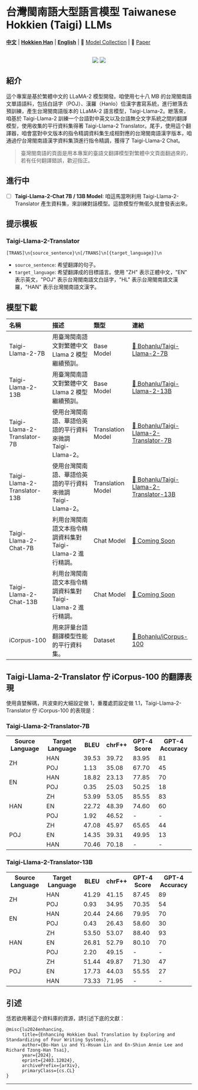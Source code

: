# 台灣閩南語大型語言模型 Taiwanese Hokkien (Taigi) LLMs

[**中文**](./README_ZH.md) | [**Hokkien Han**](./README_HAN.md) | [**English**](./README.md) | 🤗 <a href="https://huggingface.co/collections/Bohanlu/taiwanese-hokkien-llm-6614ba7456e6789bc2f10ca0" target="_blank">Model Collection</a> | 📜 <a href="https://arxiv.org/abs/2403.12024" target="_blank">Paper</a>
<br>
<!-- <p align="center">
<img src="https://dummyimage.com/800x800/000/faf" width="100"> <br/>
</p> -->

<p align="center">
    <br>
        <img src="https://img.shields.io/badge/Code_License-MIT-blue"></a>
        <img src="https://img.shields.io/badge/Data%20License-CC%20By%20NC%204.0-red.svg"></a>
    <br/>
</p>

## 紹介

這个專案是基於繁體中文的 LLaMA-2 模型開發。咱使用七十八 MB 的台灣閩南語文單語語料，包括白話字（POJ）、漢羅（Hanlo）佮漢字書寫系統，進行紲落去預訓練，產生台灣閩南語版本的 LLaMA-2 語言模型，Taigi-Llama-2。紲落來，咱基於 Taigi-Llama-2 訓練一个台語對中英文以及台語無仝文字系統之間的翻譯模型，使用收集的平行資料集得著 Taigi-Llama-2 Translator。尾手，使用這个翻譯器，咱會當對中文版本的指令精調資料集生成相對應的台灣閩南語漢字版本，咱通過佇台灣閩南語漢字資料集頂進行指令精調，獲得了 Taigi-Llama-2 Chat。

> 臺灣閩南語的頁面是用本專案的臺語文翻譯模型對繁體中文頁面翻過來的，若有任何翻譯錯誤，歡迎指正。

## 進行中

- [ ] **Taigi-Llama-2-Chat 7B / 13B Model**: 咱這馬當咧利用 Taigi-Llama-2-Translator 產生資料集，來訓練對話模型。這款模型佇無偌久就會發表出來。

## 提示模板
### Taigi-Llama-2-Translator
```
[TRANS]\n{source_sentence}\n[/TRANS]\n[{target_language}]\n
```
- `source_sentence`: 希望翻譯的句子。
- `target_language`: 希望翻譯成的目標語言。使用 "ZH" 表示正體中文，"EN" 表示英文，"POJ" 表示台灣閩南語文白話字，"HL" 表示台灣閩南語文漢羅，"HAN" 表示台灣閩南語文漢字。

## 模型下載

| 名稱 | 描述 | 類型 | 連結 |
| :--- | :---| :--- | :--- |
| Taigi-Llama-2-7B | 用臺灣閩南語文對繁體中文 Llama 2 模型繼續預訓。 | Base Model | [🤗 Bohanlu/Taigi-Llama-2-7B](https://huggingface.co/Bohanlu/Taigi-Llama-2-7B) |
| Taigi-Llama-2-13B | 用臺灣閩南語文對繁體中文 Llama 2 模型繼續預訓。 | Base Model | [🤗 Bohanlu/Taigi-Llama-2-13B](https://huggingface.co/Bohanlu/Taigi-Llama-2-13B) | 
| Taigi-Llama-2-Translator-7B | 使用台灣閩南語、華語佮英語的平行資料來微調 Taigi-Llama-2。 | Translation Model | [🤗 Bohanlu/Taigi-Llama-2-Translator-7B](https://huggingface.co/Bohanlu/Taigi-Llama-2-Translator-7B) |
| Taigi-Llama-2-Translator-13B | 使用台灣閩南語、華語佮英語的平行資料來微調 Taigi-Llama-2。 | Translation Model | [🤗 Bohanlu/Taigi-Llama-2-Translator-13B](https://huggingface.co/Bohanlu/Taigi-Llama-2-Translator-13B) |
| Taigi-Llama-2-Chat-7B | 利用台灣閩南語文本指令精調資料集對 Taigi-Llama-2 進行精調。 | Chat Model | [🔨 Coming Soon](#) |
| Taigi-Llama-2-Chat-13B | 利用台灣閩南語文本指令精調資料集對 Taigi-Llama-2 進行精調。 | Chat Model | [🔨 Coming Soon](#) |
| iCorpus-100 | 用來評量台語翻譯模型性能的平行資料集。 | Dataset | [🤗 Bohanlu/iCorpus-100](https://huggingface.co/Bohanlu/iCorpus-100) |


## Taigi-Llama-2-Translator 佇 iCorpus-100 的翻譯表現
使用貪婪解碼，共波束的大細設定做 1，重覆處罰設定做 1.1，Taigi-Llama-2-Translator 佇 iCorpus-100 的表現是：

### Taigi-Llama-2-Translator-7B
<table>
  <tr>
    <th>Source Language</th>
    <th>Target Language</th>
    <th>BLEU</th>
    <th>chrF++</th>
    <th>GPT-4 Score</th>
    <th>GPT-4 Accuracy</th>
  </tr>
  <tr>
    <td rowspan="2">ZH</td>
    <td>HAN</td>
    <td>39.53</td>
    <td>39.72</td>
    <td>83.95</td>
    <td>81</td>
  </tr>
  <tr>
    <td>POJ</td>
    <td>1.13</td>
    <td>35.08</td>
    <td>67.70</td>
    <td>45</td>
  </tr>
  <tr>
    <td rowspan="2">EN</td>
    <td>HAN</td>
    <td>18.82</td>
    <td>23.13</td>
    <td>77.85</td>
    <td>70</td>
  </tr>
  <tr>
    <td>POJ</td>
    <td>0.35</td>
    <td>25.03</td>
    <td>50.25</td>
    <td>18</td>
  </tr>
  <tr>
    <td rowspan="3">HAN</td>
    <td>ZH</td>
    <td>53.99</td>
    <td>53.05</td>
    <td>85.55</td>
    <td>83</td>
  </tr>
  <tr>
    <td>EN</td>
    <td>22.72</td>
    <td>48.39</td>
    <td>74.60</td>
    <td>60</td>
  </tr>
  <tr>
    <td>POJ</td>
    <td>1.92</td>
    <td>46.52</td>
    <td>-</td>
    <td>-</td>
  </tr>
  <tr>
    <td rowspan="3">POJ</td>
    <td>ZH</td>
    <td>47.08</td>
    <td>45.97</td>
    <td>65.65</td>
    <td>44</td>
  </tr>
  <tr>
    <td>EN</td>
    <td>14.35</td>
    <td>39.31</td>
    <td>49.95</td>
    <td>13</td>
  </tr>
  <tr>
    <td>HAN</td>
    <td>70.46</td>
    <td>70.18</td>
    <td>-</td>
    <td>-</td>
  </tr>
</table>



### Taigi-Llama-2-Translator-13B
<table>
  <tr>
    <th>Source Language</th>
    <th>Target Language</th>
    <th>BLEU</th>
    <th>chrF++</th>
    <th>GPT-4 Score</th>
    <th>GPT-4 Accuracy</th>
  </tr>
  <tr>
    <td rowspan="2">ZH</td>
    <td>HAN</td>
    <td>41.29</td>
    <td>41.15</td>
    <td>87.45</td>
    <td>89</td>
  </tr>
  <tr>
    <td>POJ</td>
    <td>0.93</td>
    <td>34.95</td>
    <td>70.35</td>
    <td>54</td>
  </tr>
  <tr>
    <td rowspan="2">EN</td>
    <td>HAN</td>
    <td>20.44</td>
    <td>24.66</td>
    <td>79.95</td>
    <td>70</td>
  </tr>
  <tr>
    <td>POJ</td>
    <td>0.43</td>
    <td>26.43</td>
    <td>58.60</td>
    <td>30</td>
  </tr>
  <tr>
    <td rowspan="3">HAN</td>
    <td>ZH</td>
    <td>53.50</td>
    <td>53.07</td>
    <td>88.40</td>
    <td>93</td>
  </tr>
  <tr>
    <td>EN</td>
    <td>26.81</td>
    <td>52.79</td>
    <td>80.10</td>
    <td>70</td>
  </tr>
  <tr>
    <td>POJ</td>
    <td>2.20</td>
    <td>49.15</td>
    <td>-</td>
    <td>-</td>
  </tr>
  <tr>
    <td rowspan="3">POJ</td>
    <td>ZH</td>
    <td>51.44</td>
    <td>49.87</td>
    <td>71.30</td>
    <td>47</td>
  </tr>
  <tr>
    <td>EN</td>
    <td>17.73</td>
    <td>44.03</td>
    <td>55.55</td>
    <td>27</td>
  </tr>
  <tr>
    <td>HAN</td>
    <td>73.33</td>
    <td>71.95</td>
    <td>-</td>
    <td>-</td>
  </tr>
</table>

## 引述
恁若欲用著這个資料庫的資源，請引述下底的文獻：

```
@misc{lu2024enhancing,
      title={Enhancing Hokkien Dual Translation by Exploring and Standardizing of Four Writing Systems}, 
      author={Bo-Han Lu and Yi-Hsuan Lin and En-Shiun Annie Lee and Richard Tzong-Han Tsai},
      year={2024},
      eprint={2403.12024},
      archivePrefix={arXiv},
      primaryClass={cs.CL}
}
```
---